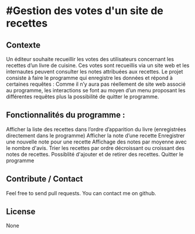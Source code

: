 #Gestion des votes d'un site de recettes
===

Contexte
---
Un éditeur souhaite recueillir les votes des utilisateurs concernant les recettes d’un livre de cuisine. Ces votes sont recueillis via un site web et les internautes peuvent consulter les notes attribuées aux recettes. Le projet consiste à faire le programme qui enregistre les données et répond à certaines requêtes : Comme il n’y aura pas réellement de site web associé au programme, les interactions se font au moyen d’un menu proposant les différentes requêtes plus la possibilité de quitter le programme.

Fonctionnalités du programme :
---
  Afficher la liste des recettes dans l’ordre d’apparition du livre (enregistrées directement dans le programme)
  Afficher la note d’une recette
  Enregistrer une nouvelle note pour une recette
  Affichage des notes par moyenne avec le nombre d'avis.
  Trier les recettes par ordre décroissant ou croissant des notes de recettes.
  Possiblité d'ajouter et de retirer des recettes.
  Quitter le programme
  
  
Contribute / Contact
---

Feel free to send pull requests.
You can contact me on github.

License
---

None
